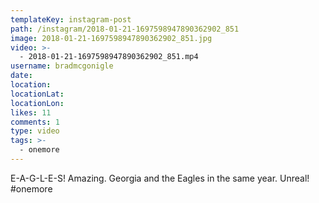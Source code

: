 ```yaml
---
templateKey: instagram-post
path: /instagram/2018-01-21-1697598947890362902_851
image: 2018-01-21-1697598947890362902_851.jpg
video: >-
  - 2018-01-21-1697598947890362902_851.mp4
username: bradmcgonigle
date:
location:
locationLat:
locationLon:
likes: 11
comments: 1
type: video
tags: >-
  - onemore
---
```

E-A-G-L-E-S! Amazing. Georgia and the Eagles in the same year. Unreal!  #onemore
